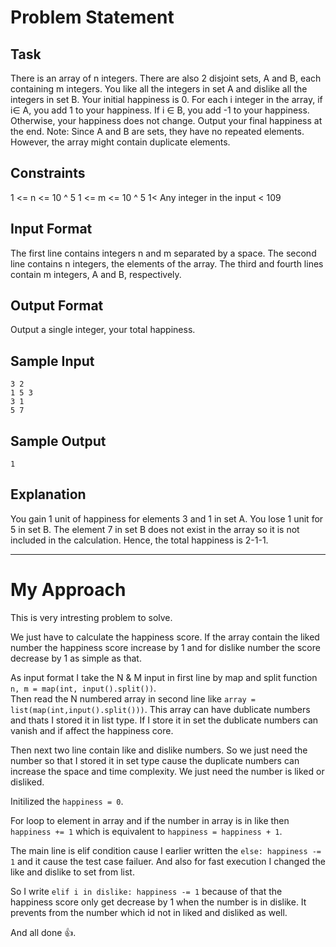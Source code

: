 # Problem Statement
## Task
There is an array of n integers. There are also 2 disjoint sets, A and B, each containing m integers. You like all the integers in set A and dislike all the integers in set B. Your initial happiness is 0. For each i integer in the array, if i∈ A, you add 1 to your happiness. If i ∈ B, you add -1 to your happiness. Otherwise, your happiness does not change. Output your final happiness at the end.
Note: Since A and B are sets, they have no repeated elements. However, the array might contain duplicate elements.
## Constraints
1 <= n <= 10 ^ 5
1 <= m <= 10 ^ 5
1< Any integer in the input < 109
## Input Format
The first line contains integers n and m separated by a space.
The second line contains n integers, the elements of the array.
The third and fourth lines contain m integers, A and B, respectively.
## Output Format
Output a single integer, your total happiness.
## Sample Input
`3 2`  
`1 5 3`  
`3 1`  
`5 7`  
## Sample Output
`1`
## Explanation
You gain 1 unit of happiness for elements 3 and 1 in set A. You lose 1 unit for 5 in set B. The element 7
in set B does not exist in the array so it is not included in the calculation.
Hence, the total happiness is 2-1-1.
<hr>

# My Approach
This is very intresting problem to solve.  

We just have to calculate the happiness score. If the array contain the liked number the happiness score increase by 1 and for dislike number the score decrease by 1 as simple as that.  

As input format I take the N & M input in first line by map and split function `n, m = map(int, input().split())`.   
Then read the N numbered array in second line like `array = list(map(int,input().split()))`. This array can have dublicate numbers and thats I stored it in list type. If I store it in set the dublicate numbers can vanish and if affect the happiness core.

Then next two line contain like and dislike numbers. So we just need the number so that I stored it in set type cause the duplicate numbers can increase the space and time complexity. We just need the number is liked or disliked.

Initilized the `happiness = 0`.

For loop to element in array and if the number in array is in like then `happiness += 1` which is equivalent to `happiness = happiness + 1`.

The main line is elif condition cause I earlier written the `else: happiness -= 1` and it cause the test case failuer. And also for fast execution I changed the like and dislike to set from list.

So I write `elif i in dislike: happiness -= 1` because of that the happiness score only get decrease by 1 when the number is in dislike. It prevents from the number which id not in liked and disliked as well.

And all done 👍.
